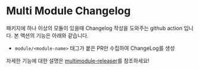 # Multi Module Changelog
패키지에 하나 이상의 모듈이 있을때 Changelog 작성을 도와주는 github action 입니다.
본 액션의 기능은 아래와 같습니다.
 - `module/<module-name>` 태그가 붙은 PR만 수집하여 ChangeLog를 생성

자세한 기능에 대한 설명은 [multimodule-releaser](https://github.com/bucketplace/ci/.github/actions/multimodule-releaser/)를 참조하세요!
